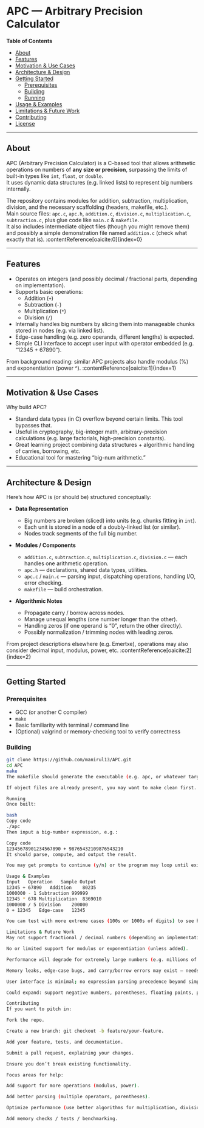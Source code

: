 # APC — Arbitrary Precision Calculator

**Table of Contents**  
- [About](#about)  
- [Features](#features)  
- [Motivation & Use Cases](#motivation--use-cases)  
- [Architecture & Design](#architecture--design)  
- [Getting Started](#getting-started)  
  - [Prerequisites](#prerequisites)  
  - [Building](#building)  
  - [Running](#running)  
- [Usage & Examples](#usage--examples)  
- [Limitations & Future Work](#limitations--future-work)  
- [Contributing](#contributing)  
- [License](#license)

---

## About

APC (Arbitrary Precision Calculator) is a C-based tool that allows arithmetic operations on numbers of **any size or precision**, surpassing the limits of built-in types like `int`, `float`, or `double`.  
It uses dynamic data structures (e.g. linked lists) to represent big numbers internally.

The repository contains modules for addition, subtraction, multiplication, division, and the necessary scaffolding (headers, makefile, etc.).  
Main source files: `apc.c`, `apc.h`, `addition.c`, `division.c`, `multiplication.c`, `subtraction.c`, plus glue code like `main.c` & `makefile`.  
It also includes intermediate object files (though you might remove them) and possibly a simple demonstration file named `addition.c` (check what exactly that is). :contentReference[oaicite:0]{index=0}

---

## Features

- Operates on integers (and possibly decimal / fractional parts, depending on implementation).  
- Supports basic operations:  
  - Addition (`+`)  
  - Subtraction (`-`)  
  - Multiplication (`*`)  
  - Division (`/`)  
- Internally handles big numbers by slicing them into manageable chunks stored in nodes (e.g. via linked list).  
- Edge-case handling (e.g. zero operands, different lengths) is expected.  
- Simple CLI interface to accept user input with operator embedded (e.g. “12345 + 67890”).  

From background reading: similar APC projects also handle modulus (%) and exponentiation (power ^). :contentReference[oaicite:1]{index=1}  

---

## Motivation & Use Cases

Why build APC?

- Standard data types (in C) overflow beyond certain limits. This tool bypasses that.  
- Useful in cryptography, big-integer math, arbitrary-precision calculations (e.g. large factorials, high-precision constants).  
- Great learning project combining data structures + algorithmic handling of carries, borrowing, etc.  
- Educational tool for mastering “big-num arithmetic.”  

---

## Architecture & Design

Here’s how APC is (or should be) structured conceptually:

- **Data Representation**  
  - Big numbers are broken (sliced) into units (e.g. chunks fitting in `int`).  
  - Each unit is stored in a node of a doubly-linked list (or similar).  
  - Nodes track segments of the full big number.  

- **Modules / Components**  
  - `addition.c`, `subtraction.c`, `multiplication.c`, `division.c` — each handles one arithmetic operation.  
  - `apc.h` — declarations, shared data types, utilities.  
  - `apc.c` / `main.c` — parsing input, dispatching operations, handling I/O, error checking.  
  - `makefile` — build orchestration.

- **Algorithmic Notes**  
  - Propagate carry / borrow across nodes.  
  - Manage unequal lengths (one number longer than the other).  
  - Handling zeros (if one operand is “0”, return the other directly).  
  - Possibly normalization / trimming nodes with leading zeros.

From project descriptions elsewhere (e.g. Emertxe), operations may also consider decimal input, modulus, power, etc. :contentReference[oaicite:2]{index=2}  

---

## Getting Started

### Prerequisites

- GCC (or another C compiler)  
- `make`  
- Basic familiarity with terminal / command line  
- (Optional) valgrind or memory-checking tool to verify correctness  

### Building

```bash
git clone https://github.com/manirul13/APC.git
cd APC
make
The makefile should generate the executable (e.g. apc, or whatever target is set in makefile).

If object files are already present, you may want to make clean first.

Running
Once built:

bash
Copy code
./apc
Then input a big-number expression, e.g.:

Copy code
12345678901234567890 + 98765432109876543210
It should parse, compute, and output the result.

You may get prompts to continue (y/n) or the program may loop until exit.

Usage & Examples
Input	Operation	Sample Output
12345 + 67890	Addition	80235
1000000 - 1	Subtraction	999999
12345 * 678	Multiplication	8369010
1000000 / 5	Division	200000
0 + 12345	Edge-case	12345

You can test with more extreme cases (100s or 1000s of digits) to see how it handles scaling.

Limitations & Future Work
May not support fractional / decimal numbers (depending on implementation).

No or limited support for modulus or exponentiation (unless added).

Performance will degrade for extremely large numbers (e.g. millions of digits).

Memory leaks, edge-case bugs, and carry/borrow errors may exist — needs testing.

User interface is minimal; no expression parsing precedence beyond simple operator.

Could expand: support negative numbers, parentheses, floating points, power operator, modular arithmetic, etc.

Contributing
If you want to pitch in:

Fork the repo.

Create a new branch: git checkout -b feature/your-feature.

Add your feature, tests, and documentation.

Submit a pull request, explaining your changes.

Ensure you don’t break existing functionality.

Focus areas for help:

Add support for more operations (modulus, power).

Add better parsing (multiple operators, parentheses).

Optimize performance (use better algorithms for multiplication, division).

Add memory checks / tests / benchmarking.